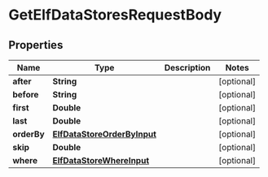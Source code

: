 

# GetElfDataStoresRequestBody


## Properties

Name | Type | Description | Notes
------------ | ------------- | ------------- | -------------
**after** | **String** |  |  [optional]
**before** | **String** |  |  [optional]
**first** | **Double** |  |  [optional]
**last** | **Double** |  |  [optional]
**orderBy** | [**ElfDataStoreOrderByInput**](ElfDataStoreOrderByInput.md) |  |  [optional]
**skip** | **Double** |  |  [optional]
**where** | [**ElfDataStoreWhereInput**](ElfDataStoreWhereInput.md) |  |  [optional]



